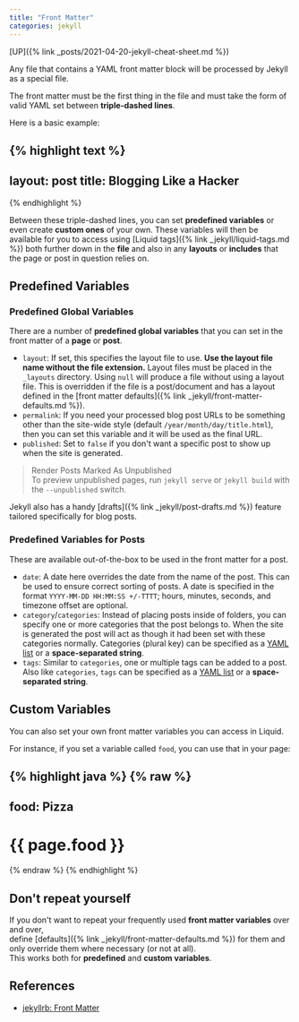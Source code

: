 ```yaml
---
title: "Front Matter"
categories: jekyll
---
```


[UP]({% link _posts/2021-04-20-jekyll-cheat-sheet.md %})

Any file that contains a YAML front matter block will be processed by Jekyll as a special file.

The front matter must be the first thing in the file and must take the form of valid YAML set between **triple-dashed lines**.

Here is a basic example:

{% highlight text %}
---
layout: post
title: Blogging Like a Hacker
---
{% endhighlight %}

Between these triple-dashed lines, you can set **predefined variables** or even create **custom ones** of your own.
These variables will then be available for you to access using [Liquid tags]({% link _jekyll/liquid-tags.md %})
both further down in the **file** and also in any **layouts** or **includes** that the page or post in question relies on.

## Predefined Variables

### Predefined Global Variables

There are a number of **predefined global variables** that you can set in the front matter of a **page** or **post**.

- `layout`: If set, this specifies the layout file to use.
  **Use the layout file name without the file extension.**
  Layout files must be placed in the `_layouts` directory.
  Using `null` will produce a file without using a layout file.
  This is overridden if the file is a post/document and has a layout defined in the [front matter defaults]({% link _jekyll/front-matter-defaults.md %}).
- `permalink`: If you need your processed blog post URLs to be something other than the site-wide style (default `/year/month/day/title.html`),
  then you can set this variable and it will be used as the final URL.
- `published`: Set to `false` if you don't want a specific post to show up when the site is generated.

> Render Posts Marked As Unpublished  
> To preview unpublished pages, run `jekyll serve` or `jekyll build` with the `--unpublished` switch.

Jekyll also has a handy [drafts]({% link _jekyll/post-drafts.md %}) feature tailored specifically for blog posts.

### Predefined Variables for Posts

These are available out-of-the-box to be used in the front matter for a post.

- `date`: A date here overrides the date from the name of the post.
  This can be used to ensure correct sorting of posts.
  A date is specified in the format `YYYY-MM-DD HH:MM:SS +/-TTTT`;
  hours, minutes, seconds, and timezone offset are optional.
- `category`/`categories`: Instead of placing posts inside of folders,
  you can specify one or more categories that the post belongs to.
  When the site is generated the post will act as though it had been set with these categories normally.
  Categories (plural key) can be specified as a [YAML list](https://en.wikipedia.org/wiki/YAML#Basic_components) or a **space-separated string**.
- `tags`: Similar to `categories`, one or multiple tags can be added to a post.
  Also like `categories`, `tags` can be specified as a [YAML list](https://en.wikipedia.org/wiki/YAML#Basic_components) or a **space-separated string**.

## Custom Variables

You can also set your own front matter variables you can access in Liquid.

For instance, if you set a variable called `food`, you can use that in your page:

{% highlight java %}
{% raw %}
---
food: Pizza
---

<h1>{{ page.food }}</h1>
{% endraw %}
{% endhighlight %}

## Don't repeat yourself  
If you don't want to repeat your frequently used **front matter variables** over and over,  
define [defaults]({% link _jekyll/front-matter-defaults.md %}) for them and only override them where necessary (or not at all).  
This works both for **predefined** and **custom variables**.

## References

- [jekyllrb: Front Matter](https://jekyllrb.com/docs/front-matter/)